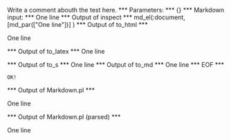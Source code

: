 Write a comment abouth the test here.
*** Parameters: ***
{}
*** Markdown input: ***
One line
*** Output of inspect ***
md_el(:document,[md_par(["One line"])] )
*** Output of to_html ***
<p>One line</p
  >
*** Output of to_latex ***
One line


*** Output of to_s ***
One line
*** Output of to_md ***
One line
*** EOF ***



	OK!



*** Output of Markdown.pl ***
<p>One line</p>

*** Output of Markdown.pl (parsed) ***
<p>One line</p
  >